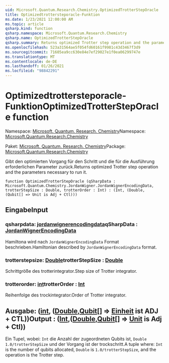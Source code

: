 ```yaml
---
uid: Microsoft.Quantum.Research.Chemistry.OptimizedTrotterStepOracle
title: Optimizedtrottersteporacle-Funktion
ms.date: 1/23/2021 12:00:00 AM
ms.topic: article
qsharp.kind: function
qsharp.namespace: Microsoft.Quantum.Research.Chemistry
qsharp.name: OptimizedTrotterStepOracle
qsharp.summary: Returns optimized Trotter step operation and the parameters necessary to run it.
ms.openlocfilehash: 523a31564ae5f054fd60161f9981c43d3467f3d9
ms.sourcegitcommit: 71605ea9cc630e84e7ef29027e1f0ea06299747e
ms.translationtype: MT
ms.contentlocale: de-DE
ms.lasthandoff: 01/26/2021
ms.locfileid: "98842291"
---
```

# <a name="optimizedtrottersteporacle-function"></a><span data-ttu-id="dd6f4-102">Optimizedtrottersteporacle-Funktion</span><span class="sxs-lookup"><span data-stu-id="dd6f4-102">OptimizedTrotterStepOracle function</span></span>

<span data-ttu-id="dd6f4-103">Namespace: [Microsoft. Quantum. Research. Chemistry](xref:Microsoft.Quantum.Research.Chemistry)</span><span class="sxs-lookup"><span data-stu-id="dd6f4-103">Namespace: [Microsoft.Quantum.Research.Chemistry](xref:Microsoft.Quantum.Research.Chemistry)</span></span>

<span data-ttu-id="dd6f4-104">Paket: [Microsoft. Quantum. Research. Chemistry](https://nuget.org/packages/Microsoft.Quantum.Research.Chemistry)</span><span class="sxs-lookup"><span data-stu-id="dd6f4-104">Package: [Microsoft.Quantum.Research.Chemistry](https://nuget.org/packages/Microsoft.Quantum.Research.Chemistry)</span></span>


<span data-ttu-id="dd6f4-105">Gibt den optimierten Vorgang für den Schritt und die für die Ausführung erforderlichen Parameter zurück.</span><span class="sxs-lookup"><span data-stu-id="dd6f4-105">Returns optimized Trotter step operation and the parameters necessary to run it.</span></span>

```qsharp
function OptimizedTrotterStepOracle (qSharpData : Microsoft.Quantum.Chemistry.JordanWigner.JordanWignerEncodingData, trotterStepSize : Double, trotterOrder : Int) : (Int, (Double, (Qubit[] => Unit is Adj + Ctl)))
```


## <a name="input"></a><span data-ttu-id="dd6f4-106">Eingabe</span><span class="sxs-lookup"><span data-stu-id="dd6f4-106">Input</span></span>

### <a name="qsharpdata--jordanwignerencodingdata"></a><span data-ttu-id="dd6f4-107">qsharpdata: [jordanwignerencodingdata](xref:Microsoft.Quantum.Chemistry.JordanWigner.JordanWignerEncodingData)</span><span class="sxs-lookup"><span data-stu-id="dd6f4-107">qSharpData : [JordanWignerEncodingData](xref:Microsoft.Quantum.Chemistry.JordanWigner.JordanWignerEncodingData)</span></span>

<span data-ttu-id="dd6f4-108">Hamiltona wird nach `JordanWignerEncodingData` Format beschrieben.</span><span class="sxs-lookup"><span data-stu-id="dd6f4-108">Hamiltonian described by `JordanWignerEncodingData` format.</span></span>


### <a name="trotterstepsize--double"></a><span data-ttu-id="dd6f4-109">trotterstepsize: [Double](xref:microsoft.quantum.lang-ref.double)</span><span class="sxs-lookup"><span data-stu-id="dd6f4-109">trotterStepSize : [Double](xref:microsoft.quantum.lang-ref.double)</span></span>

<span data-ttu-id="dd6f4-110">Schrittgröße des trotterintegrator.</span><span class="sxs-lookup"><span data-stu-id="dd6f4-110">Step size of Trotter integrator.</span></span>


### <a name="trotterorder--int"></a><span data-ttu-id="dd6f4-111">trotterorder: [int](xref:microsoft.quantum.lang-ref.int)</span><span class="sxs-lookup"><span data-stu-id="dd6f4-111">trotterOrder : [Int](xref:microsoft.quantum.lang-ref.int)</span></span>

<span data-ttu-id="dd6f4-112">Reihenfolge des trockintegrator.</span><span class="sxs-lookup"><span data-stu-id="dd6f4-112">Order of Trotter integrator.</span></span>



## <a name="output--intdoublequbit--unit--is-adj--ctl"></a><span data-ttu-id="dd6f4-113">Ausgabe: ([int](xref:microsoft.quantum.lang-ref.int), ([Double](xref:microsoft.quantum.lang-ref.double),[Qubit](xref:microsoft.quantum.lang-ref.qubit)[] => [Einheit](xref:microsoft.quantum.lang-ref.unit)  ist ADJ + CTL))</span><span class="sxs-lookup"><span data-stu-id="dd6f4-113">Output : ([Int](xref:microsoft.quantum.lang-ref.int),([Double](xref:microsoft.quantum.lang-ref.double),[Qubit](xref:microsoft.quantum.lang-ref.qubit)[] => [Unit](xref:microsoft.quantum.lang-ref.unit)  is Adj + Ctl))</span></span>

<span data-ttu-id="dd6f4-114">Ein Tupel, wobei: `Int` die Anzahl der zugeordneten Qubits ist, `Double` `1.0/trotterStepSize` und der Vorgang ist der trockschritt.</span><span class="sxs-lookup"><span data-stu-id="dd6f4-114">A tuple where: `Int` is the number of qubits allocated, `Double` is `1.0/trotterStepSize`, and the operation is the Trotter step.</span></span>